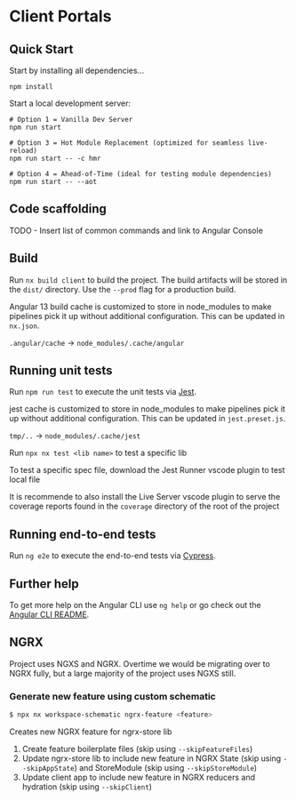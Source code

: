 # Client Portals

## Quick Start

Start by installing all dependencies…

```
npm install
```

Start a local development server:

```shell
# Option 1 = Vanilla Dev Server
npm run start

# Option 3 = Hot Module Replacement (optimized for seamless live-reload)
npm run start -- -c hmr

# Option 4 = Ahead-of-Time (ideal for testing module dependencies)
npm run start -- --aot
```

## Code scaffolding

TODO - Insert list of common commands and link to Angular Console

## Build

Run `nx build client` to build the project. The build artifacts will be stored in the `dist/` directory. Use the `--prod` flag for a production build.

Angular 13 build cache is customized to store in node_modules to make pipelines pick it up without additional configuration. This can be updated in `nx.json`.

`.angular/cache` -> `node_modules/.cache/angular`

## Running unit tests

Run `npm run test` to execute the unit tests via [Jest](https://karma-runner.github.io).

jest cache is customized to store in node_modules to make pipelines pick it up without additional configuration. This can be updated in `jest.preset.js`.

`tmp/..` -> `node_modules/.cache/jest`

Run `npx nx test <lib name>` to test a specific lib

To test a specific spec file, download the Jest Runner vscode plugin to test local file

It is recommende to also install the Live Server vscode plugin to serve the coverage reports found in the `coverage` directory of the root of the project

## Running end-to-end tests

Run `ng e2e` to execute the end-to-end tests via [Cypress](http://www.protractortest.org/).

## Further help

To get more help on the Angular CLI use `ng help` or go check out the [Angular CLI README](https://github.com/angular/angular-cli/blob/master/README.md).

## NGRX

Project uses NGXS and NGRX. Overtime we would be migrating over to NGRX fully, but a large majority of the project uses NGXS still.

### Generate new feature using custom schematic

```bash
$ npx nx workspace-schematic ngrx-feature <feature>
```

Creates new NGRX feature for ngrx-store lib

1. Create feature boilerplate files (skip using `--skipFeatureFiles`)
2. Update ngrx-store lib to include new feature in NGRX State (skip using `--skipAppState`) and StoreModule (skip using `--skipStoreModule`)
3. Update client app to include new feature in NGRX reducers and hydration (skip using `--skipClient`)
